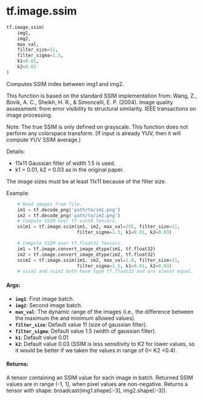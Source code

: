 <div itemscope itemtype="http://developers.google.com/ReferenceObject">
<meta itemprop="name" content="tf.image.ssim" />
<meta itemprop="path" content="Stable" />
</div>

# tf.image.ssim

``` python
tf.image.ssim(
    img1,
    img2,
    max_val,
    filter_size=11,
    filter_sigma=1.5,
    k1=0.01,
    k2=0.03
)
```

Computes SSIM index between img1 and img2.

This function is based on the standard SSIM implementation from:
Wang, Z., Bovik, A. C., Sheikh, H. R., & Simoncelli, E. P. (2004). Image
quality assessment: from error visibility to structural similarity. IEEE
transactions on image processing.

Note: The true SSIM is only defined on grayscale.  This function does not
perform any colorspace transform.  (If input is already YUV, then it will
compute YUV SSIM average.)

Details:
  - 11x11 Gaussian filter of width 1.5 is used.
  - k1 = 0.01, k2 = 0.03 as in the original paper.

The image sizes must be at least 11x11 because of the filter size.

Example:

```python
    # Read images from file.
    im1 = tf.decode_png('path/to/im1.png')
    im2 = tf.decode_png('path/to/im2.png')
    # Compute SSIM over tf.uint8 Tensors.
    ssim1 = tf.image.ssim(im1, im2, max_val=255, filter_size=11,
                          filter_sigma=1.5, k1=0.01, k2=0.03)

    # Compute SSIM over tf.float32 Tensors.
    im1 = tf.image.convert_image_dtype(im1, tf.float32)
    im2 = tf.image.convert_image_dtype(im2, tf.float32)
    ssim2 = tf.image.ssim(im1, im2, max_val=1.0, filter_size=11,
                          filter_sigma=1.5, k1=0.01, k2=0.03)
    # ssim1 and ssim2 both have type tf.float32 and are almost equal.
```

#### Args:

* <b>`img1`</b>: First image batch.
* <b>`img2`</b>: Second image batch.
* <b>`max_val`</b>: The dynamic range of the images (i.e., the difference between the
    maximum the and minimum allowed values).
* <b>`filter_size`</b>: Default value 11 (size of gaussian filter).
* <b>`filter_sigma`</b>: Default value 1.5 (width of gaussian filter).
* <b>`k1`</b>: Default value 0.01
* <b>`k2`</b>: Default value 0.03 (SSIM is less sensitivity to K2 for lower values, so
    it would be better if we taken the values in range of 0< K2 <0.4).


#### Returns:

A tensor containing an SSIM value for each image in batch.  Returned SSIM
values are in range (-1, 1], when pixel values are non-negative. Returns
a tensor with shape: broadcast(img1.shape[:-3], img2.shape[:-3]).